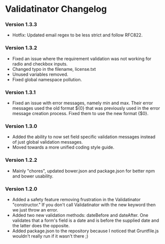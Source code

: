 # Validatinator Changelog

### Version 1.3.3

* Hotfix: Updated email regex to be less strict and follow RFC822.

### Version 1.3.2

* Fixed an issue where the requirement validation was not working for radio and checkbox inputs.
* Changed typo in the filename, license.txt
* Unused variables removed.
* Fixed global namespace pollution.

### Version 1.3.1

* Fixed an issue with error messages, namely min and max.  Their error messages used the old format ${0} that was previously used in the error message creation process.  Fixed them to use the new format {$0}.

### Version 1.3.0

* Added the ability to now set field specific validation messages instead of just global validation messages.
* Moved towards a more unified coding style guide.


### Version 1.2.2

* Mainly "chores", updated bower.json and package.json for better npm and bower usability.

### Version 1.2.0

* Added a safety feature removing frustration in the Validatinator "constructor."  If you don't call Validatinator with the new keyword then we just throw an error.
* Added two new validation methods: dateBefore and dateAfter.  One validates that a form's field is a date and is before the supplied date and the latter does the opposite.
* Added package.json to the repository because I noticed that Gruntfile.js wouldn't really run if it wasn't there ;)
